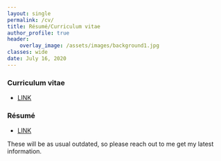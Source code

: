 ```yaml
---
layout: single
permalink: /cv/
title: Résumé/Curriculum vitae
author_profile: true
header:
    overlay_image: /assets/images/background1.jpg    
classes: wide
date: July 16, 2020
---
```


### Curriculum vitae

- [LINK](/assets/docs/cv_kartikey_singh.pdf)

### Résumé

- [LINK](/assets/docs/resume_kartikey_singh.pdf)

These will be as usual outdated, so please reach out to me get my latest information.